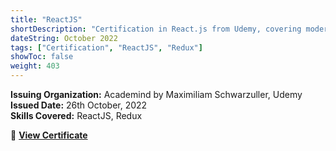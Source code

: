```yaml
---
title: "ReactJS"
shortDescription: "Certification in React.js from Udemy, covering modern React development, hooks, and state management."
dateString: October 2022 
tags: ["Certification", "ReactJS", "Redux"]
showToc: false
weight: 403
---
```


**Issuing Organization:** Academind by Maximiliam Schwarzuller, Udemy  
**Issued Date:** 26th October, 2022  
**Skills Covered:** ReactJS, Redux

📜 **[View Certificate](/certifications/ReactJS_Course_Udemy)** 